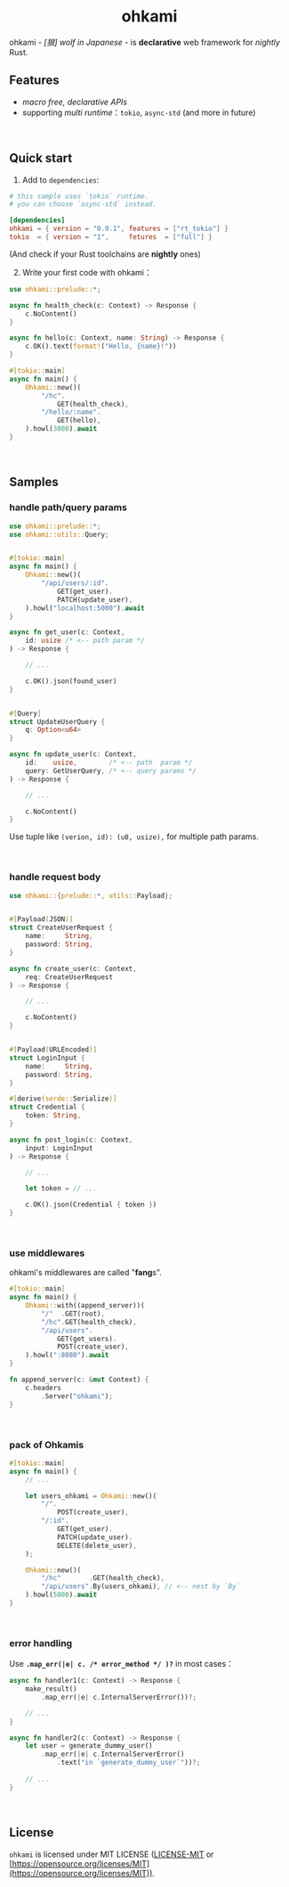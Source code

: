 <div align="center">
    <h1>ohkami</h1>
</div>

ohkami *- [狼] wolf in Japanese -* is **declarative** web framework for *nightly* Rust.

## Features
- *macro free, declarative APIs*
- supporting *multi runtime*：`tokio`, `async-std` (and more in future)

<br/>

## Quick start
1. Add to `dependencies`:

```toml
# this sample uses `tokio` runtime.
# you can choose `async-std` instead.

[dependencies]
ohkami = { version = "0.9.1", features = ["rt_tokio"] }
tokio  = { version = "1",     fetures  = ["full"] }
```
(And check if your Rust toolchains are **nightly** ones)

2. Write your first code with ohkami：

```rust
use ohkami::prelude::*;

async fn health_check(c: Context) -> Response {
    c.NoContent()
}

async fn hello(c: Context, name: String) -> Response {
    c.OK().text(format!("Hello, {name}!"))
}

#[tokio::main]
async fn main() {
    Ohkami::new()(
        "/hc".
            GET(health_check),
        "/hello/:name".
            GET(hello),
    ).howl(3000).await
}
```

<br/>

## Samples

### handle path/query params
```rust
use ohkami::prelude::*;
use ohkami::utils::Query;


#[tokio::main]
async fn main() {
    Ohkami::new()(
        "/api/users/:id".
            GET(get_user).
            PATCH(update_user),
    ).howl("localhost:5000").await
}

async fn get_user(c: Context,
    id: usize /* <-- path param */
) -> Response {

    // ...

    c.OK().json(found_user)
}


#[Query]
struct UpdateUserQuery {
    q: Option<u64>
}

async fn update_user(c: Context,
    id:    usize,        /* <-- path  param */
    query: GetUserQuery, /* <-- query params */
) -> Response {

    // ...

    c.NoContent()
}
```
Use tuple like `(verion, id): (u8, usize),` for multiple path params.

<br/>

### handle request body
```rust
use ohkami::{prelude::*, utils::Payload};


#[Payload(JSON)]
struct CreateUserRequest {
    name:     String,
    password: String,
}

async fn create_user(c: Context,
    req: CreateUserRequest
) -> Response {

    // ...

    c.NoContent()
}


#[Payload(URLEncoded)]
struct LoginInput {
    name:     String,
    password: String,
}

#[derive(serde::Serialize)]
struct Credential {
    token: String,
}

async fn post_login(c: Context,
    input: LoginInput
) -> Response {

    // ...

    let token = // ...

    c.OK().json(Credential { token })
}
```

<br/>

### use middlewares
ohkami's middlewares are called "**fang**s".
```rust
#[tokio::main]
async fn main() {
    Ohkami::with((append_server))(
        "/"  .GET(root),
        "/hc".GET(health_check),
        "/api/users".
            GET(get_users).
            POST(create_user),
    ).howl(":8080").await
}

fn append_server(c: &mut Context) {
    c.headers
        .Server("ohkami");
}
```

<br/>

### pack of Ohkamis
```rust
#[tokio::main]
async fn main() {
    // ...

    let users_ohkami = Ohkami::new()(
        "/".
            POST(create_user),
        "/:id".
            GET(get_user).
            PATCH(update_user).
            DELETE(delete_user),
    );

    Ohkami::new()(
        "/hc"       .GET(health_check),
        "/api/users".By(users_ohkami), // <-- nest by `By`
    ).howl(5000).await
}
```

<br/>

### error handling
Use **`.map_err(|e| c. /* error_method */ )?`** in most cases：

```rust
async fn handler1(c: Context) -> Response {
    make_result()
        .map_err(|e| c.InternalServerError())?;

    // ...
}

async fn handler2(c: Context) -> Response {
    let user = generate_dummy_user()
        .map_err(|e| c.InternalServerError()
            .text("in `generate_dummy_user`"))?;
    
    // ...
}
```

<br/>

## License
`ohkami` is licensed under MIT LICENSE ([LICENSE-MIT](https://github.com/kana-rus/ohkami/blob/main/LICENSE-MIT) or [https://opensource.org/licenses/MIT](https://opensource.org/licenses/MIT)).
